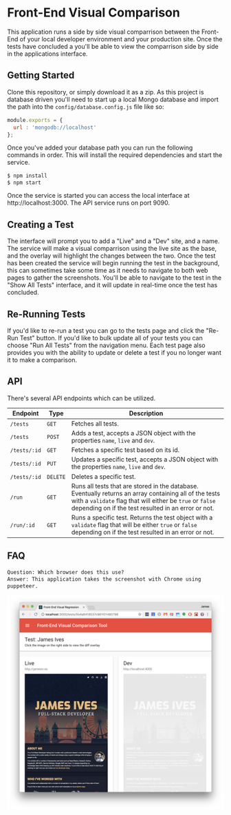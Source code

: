 # Front-End Visual Comparison
This application runs a side by side visual comparrison between the Front-End of your local developer environment and your production site. Once the tests have concluded a you'll be able to view the comparrison side by side in the applications interface.

## Getting Started
Clone this repository, or simply download it as a zip. As this project is database driven you'll need to start up a local Mongo database and import the path into the `config/database.config.js` file like so:

```javascript
module.exports = {
  url : 'mongodb://localhost'
};
```

Once you've added your database path you can run the following commands in order. This will install the required dependencies and start the service.

```shell
$ npm install
$ npm start
```

Once the service is started you can access the local interface at http://localhost:3000. The API service runs on port 9090.

## Creating a Test
The interface will prompt you to add a "Live" and a "Dev" site, and a name. The service will make a visual comparrison using the live site as the base, and the overlay will highlight the changes between the two. Once the test has been created the service will begin running the test in the background, this can sometimes take some time as it needs to navigate to both web pages to gather the screenshots. You'll be able to navigate to the test in the "Show All Tests" interface, and it will update in real-time once the test has concluded. 

## Re-Running Tests
If you'd like to re-run a test you can go to the tests page and click the "Re-Run Test" button. If you'd like to bulk update all of your tests you can choose "Run All Tests" from the navigation menu. Each test page also provides you with the ability to update or delete a test if you no longer want it to make a comparison.

## API
There's several API endpoints which can be utilized.

| Endpoint | Type | Description |
| ------------- | ------------- | ------------- |
| `/tests`  | `GET` | Fetches all tests. |
| `/tests`  | `POST` | Adds a test, accepts a JSON object with the properties `name`, `live` and `dev`. |
| `/tests/:id`  | `GET` | Fetches a specific test based on its id. |
| `/tests/:id`  | `PUT`  | Updates a specific test, accepts a JSON object with the properties `name`, `live` and `dev`. |
| `/tests/:id`  | `DELETE`  | Deletes a specific test. |
| `/run`  | `GET`  | Runs all tests that are stored in the database. Eventually returns an array containing all of the tests with a `validate` flag that will either be `true` or `false` depending on if the test resulted in an error or not. |
| `/run/:id`  | `GET`  | Runs a specific test. Returns the test object with a `validate` flag that will be either `true` or `false` depending on if the test resulted in an error or not. |


## FAQ
```
Question: Which browser does this use?
Answer: This application takes the screenshot with Chrome using puppeteer. 
```

![Screenshot](screenshot.png)
